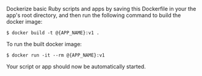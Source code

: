 Dockerize basic Ruby scripts and apps by saving this Dockerfile in your the app's root directory,
and then run the following command to build the docker image:

```
$ docker build -t @{APP_NAME}:v1 .
```

To run the built docker image:

```
$ docker run -it --rm @{APP_NAME}:v1
```

Your script or app should now be automatically started.

